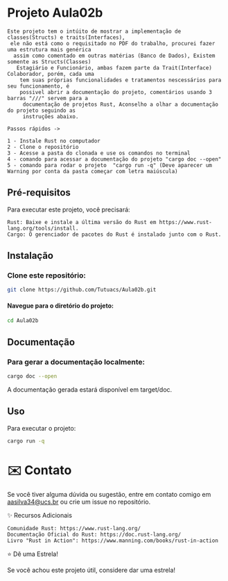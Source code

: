 # Projeto Aula02b

    Este projeto tem o intúito de mostrar a implementação de classes(Structs) e traits(Interfaces),
     ele não está como o requisitado no PDF do trabalho, procurei fazer uma estrutura mais genérica
      assim como comentado em outras matérias (Banco de Dados), Existem somente as Structs(Classes)
       Estagiário e Funcionário, ambas fazem parte da Trait(Interface) Colaborador, porém, cada uma
        tem suas próprias funcionalidades e tratamentos nescessários para seu funcionamento, é
        possivel abrir a documentação do projeto, comentários usando 3 barras "///" servem para a
         documentação de projetos Rust, Aconselho a olhar a documentação do projeto seguindo as
         instruções abaixo.

    Passos rápidos ->

    1 - Instale Rust no computador
    2 - Clone o repositório
    3 - Acesse a pasta do clonada e use os comandos no terminal
    4 - comando para acessar a documentação do projeto "cargo doc --open"
    5 - comando para rodar o projeto  "cargo run -q" (Deve aparecer um Warning por conta da pasta começar com letra maiúscula)

## Pré-requisitos

Para executar este projeto, você precisará:

    Rust: Baixe e instale a última versão do Rust em https://www.rust-lang.org/tools/install.
    Cargo: O gerenciador de pacotes do Rust é instalado junto com o Rust.

## Instalação

### Clone este repositório:

```bash
git clone https://github.com/Tutuacs/Aula02b.git
```

#### Navegue para o diretório do projeto:

```bash
cd Aula02b
```

## Documentação

### Para gerar a documentação localmente:

```bash
cargo doc --open
```

A documentação gerada estará disponível em target/doc.

## Uso

Para executar o projeto:

```bash
cargo run -q
```

# ✉️ Contato

Se você tiver alguma dúvida ou sugestão, entre em contato comigo em aasilva34@ucs.br ou crie um issue no repositório.

✨ Recursos Adicionais

    Comunidade Rust: https://www.rust-lang.org/
    Documentação Oficial do Rust: https://doc.rust-lang.org/
    Livro "Rust in Action": https://www.manning.com/books/rust-in-action

⭐️ Dê uma Estrela!

Se você achou este projeto útil, considere dar uma estrela!
